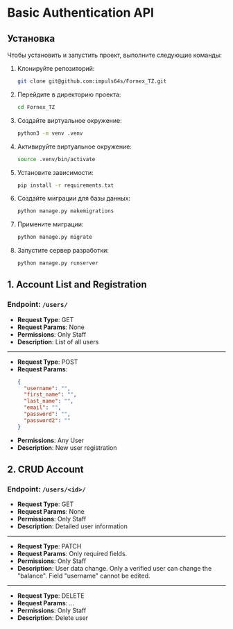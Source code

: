 # Basic Authentication API
## Установка

Чтобы установить и запустить проект, выполните следующие команды:

1. Клонируйте репозиторий:
    ```sh
    git clone git@github.com:impuls64s/Fornex_TZ.git
    ```

2. Перейдите в директорию проекта:
    ```sh
    cd Fornex_TZ
    ```

3. Создайте виртуальное окружение:
    ```sh
    python3 -m venv .venv
    ```

4. Активируйте виртуальное окружение:
    ```sh
    source .venv/bin/activate
    ```

5. Установите зависимости:
    ```sh
    pip install -r requirements.txt
    ```

6. Создайте миграции для базы данных:
    ```sh
    python manage.py makemigrations
    ```

7. Примените миграции:
    ```sh
    python manage.py migrate
    ```

8. Запустите сервер разработки:
    ```sh
    python manage.py runserver
    ```

## 1. Account List and Registration

### Endpoint: `/users/`

- **Request Type**: GET
- **Request Params**: None
- **Permissions**: Only Staff
- **Description**: List of all users

---

- **Request Type**: POST
- **Request Params**:
    ```json
    {
      "username": "",
      "first_name": "",
      "last_name": "",
      "email": "",
      "password": "",
      "password2": ""
    }
    ```
- **Permissions**: Any User
- **Description**: New user registration

## 2. CRUD Account

### Endpoint: `/users/<id>/`

- **Request Type**: GET
- **Request Params**: None
- **Permissions**: Only Staff
- **Description**: Detailed user information

---

- **Request Type**: PATCH
- **Request Params**: Only required fields.
- **Permissions**: Only Staff
- **Description**: User data change. Only a verified user can change the "balance". Field "username" cannot be edited.

---

- **Request Type**: DELETE
- **Request Params**: ...
- **Permissions**: Only Staff
- **Description**: Delete user
